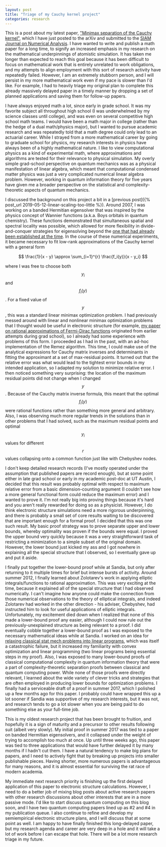 ```yaml
---
layout: post
title: "Triage of my Cauchy kernel project"
categories: research
---
```


This is a post about my latest paper, ["Minimax separation of the Cauchy kernel"](https://arxiv.org/abs/1909.06911),
 which I have just posted to the arXiv and submitted to the
 [SIAM Journal on Numerical Analysis](https://www.siam.org/Publications/Journals/SIAM-Journal-on-Numerical-Analysis-SINUM).
I have wanted to write and publish a math paper for a long time, to signify an increased emphasis in my research
 on the mathematical underpinnings of atomistic simulation.
It has taken me longer than expected to reach this goal because it has been difficult to focus on mathematical work
 that is entirely unrelated to work obligations,
 and my attempts to align employment with this sort of research activity have repeatedly failed.
However, I am an extremely stubborn person,
 and I will persist in my more mathematical work even if my pace is slower than I'd like.
For example, I had to heavily triage my original plan to complete this already massively delayed paper in a timely manner
  by dropping a set of planned applications and saving them for follow-up papers.

I have always enjoyed math a lot, since early in grade school.
It was my favorite subject all throughout high school (I was underwhelmed by my science classes until college),
 and was even on several competitive high school math teams.
I would have been a math major in college (rather than the hedge of a dual math/physics major),
 but I wanted to pursue academic research and was repeatedly told that a math degree could only lead to an actuarial career.
While I strayed from a more mathematical career by going to graduate school for physics,
 my research interests in physics have always been of a highly mathematical nature.
I like to view computational physics as a kind of experimental math,
 where approximations and algorithms are tested for their relevance to physical simulation.
My overly simple grad-school perspective on quantum mechanics was as a physical manifestation of linear algebra,
 which meant that computational condensed matter physics was just a very complicated numerical linear algebra problem.
However, working in quantum information theory for five years have given me a broader perspective
 on the statistical and complexity-theoretic aspects of quantum mechanics.

I discussed the background on this project a bit in a [previous post]({% post_url 2019-05-12-linear-scaling-too-little %}).
Around 2007, I was working on a banded Hermitian eigensolver that was inspired by the physics concept of Wannier functions
 (a.k.a. Boys orbitals in quantum chemistry).
These functions demonstrated that simultaneous spatial and spectral locality was possible,
 which allowed for more flexibility in divide-and-conquer strategies for eigensolving beyond the
 [one that had already been established at the time](https://doi.org/10.1137/S0895479892241287).
In the course of these numerical experiments,
it became necessary to fit low-rank approximations of the Cauchy kernel with a general form

$$ \frac{1}{x - y} \approx \sum_{i=1}^{r} \frac{f_i(y)}{x - y_i} $$

where I was free to choose both $$y_i$$ and $$f_i(y)$$.
For a fixed value of $$y$$, this was a standard linear minimax optimization problem.
I had previously messed around with linear and nonlinear minimax optimization problems
 that I thought would be useful in electronic structure
 (for example, [my paper on rational approximations of Fermi-Dirac functions](https://doi.org/10.1063/1.4965886) originated from earlier attempts during grad school),
 so I already had some experience with problems of this form.
I proceeded as I had in the past, with an ad-hoc implementation of the Remez algorithm.
This time, I could make use of the analytical expressions for Cauchy matrix inverses and determinants
 in fitting the approximant at a set of max-residual points.
It turned out that the relative error was what would lead to the tightest error bounds in
 my intended application, so I adapted my solution to minimize relative error.
I then noticed something very surprising: the location of the maximum residual points did not change when I changed $$y$$.
Because of the Cauchy matrix inverse formula,
 this meant that the optimal $$f_i(y)$$ were rational functions rather than something more general and arbitrary.
Also, I was observing much more regular trends in the solutions than in other problems that I had solved,
 such as the maximum residual points and optimal $$y_i$$ values for different $$r$$ values collapsing
 onto a common function just like with Chebyshev nodes.

I don't keep detailed research records (I've mostly operated under the assumption that published papers are record enough),
 but at some point either in late grad school or early in my academic post-doc at UT Austin,
 I decided that this result was probably optimal with respect to maximum relative error from a basic dimension-counting argument
 (I couldn't see how a more general functional form could reduce the maximum error) and I wanted to prove it.
I'm not really big into proving things because it's hard and you aren't really rewarded for doing so as a physicist.
However, I do think electronic structure simulations need a more rigorous underpinning,
 and there is probably a small set of core results waiting to be discovered that are important enough for a formal proof.
I decided that this was one such result.
My basic proof strategy was to prove separate upper and lower bounds, whereby optimality was proven if the bounds were equal.
I proved the upper bound very quickly because it was a very straightforward task of restricting a minimization to a simple subset of the original domain.
However, the lower bound just kicked my ass and I got nowhere in explaining all the special structure that I observed, so I eventually gave up and put it aside.

I finally put together the lower-bound proof while at Sandia,
 but only after returning to it multiple times for brief but intense bursts of activity.
Around summer 2012, I finally learned about Zolotarev's work in applying elliptic integrals/functions to rational approximation.
This was very exciting at the time, because it explained all of the special structure that I had observed numerically.
I can't imagine how anyone could make the connection from those numerical observations to the theory of elliptical integrals,
 and indeed Zolotarev had worked in the other direction - his adviser, Chebyshev, had instructed him to look for useful applications of elliptic integrals.
Unfortunately, my excitement died down when I realized that none of this made a lower-bound proof any easier,
 although I could now rule out the previously-unexplained structure as being relevant to a proof.
I did eventually cobble together a lower-bound proof as I was exposed to the necessary mathematical ideas while at Sandia.
I worked on an idea for [relaxing classical stat mech problems into linear programs](https://arxiv.org/abs/1603.05180),
 which was itself a catastrophic failure, but it increased my familiarity with convex optimization and linear programming (two linear programs being essential steps in my proof).
Also, I was exposed to many lower-bound proofs of classical computational complexity in quantum information theory
 that were a part of complexity-theoretic separation proofs between classical and quantum computing power.
While none of those proofs were directly relevant, I learned about the wide variety of clever tricks and strategies
 that are often employed in producing lower bounds for optimization problems.
I finally had a serviceable draft of a proof in summer 2017, which I polished up a few months ago for this paper.
I probably could have wrapped this up a lot sooner if Sandia was supportive of my research interests, but it was not,
 and research tends to go a lot slower when you are being paid to do something else as your full-time job.

This is my oldest research project that has been brought to fruition,
 and hopefully it is a sign of maturity and a precursor to other results following suit (albeit very slowly).
My initial proof in summer 2017 was tied to a paper on banded Hermitian eigensolvers,
 and it collapsed under the weight of trying to accomplish too much at once.
Up until three weeks ago, this paper was tied to three applications that would have further delayed it by many months if I hadn't cut them.
I have a natural tendency to make big plans for papers,
 and I need to actively fight that by breaking up projects into smaller publishable pieces.
Having shorter, more numerous papers is advantageous for many reasons,
 and it is almost essential for surviving the rat race of modern academia.

My immediate next research priority is finishing up the first delayed application of this paper to electronic structure calculations.
However, I need to do a better job of mixing blog posts about active research papers
 with other research discussions about other interests that are in a more passive mode.
I'd like to start discuss quantum computing on this blog soon, and I have two quantum computing papers lined up as #2 and #4 in my publication queue.
I also continue to refine and develop my semiempirical electronic structure plans,
 and I will discuss that at some point as well.
I am happy to have finally finished this long-delayed paper,
 but my research agenda and career are very deep in a hole
 and it will take a lot of work before I can escape that hole.
There will be a lot more research triage in my future.
